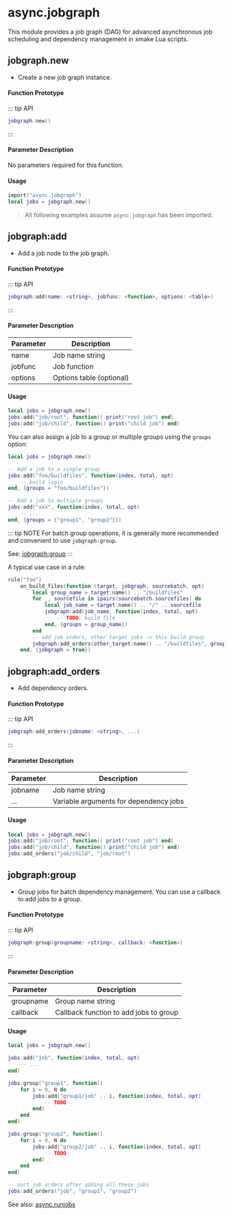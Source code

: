 # async.jobgraph

This module provides a job graph (DAG) for advanced asynchronous job scheduling and dependency management in xmake Lua scripts.

## jobgraph.new

- Create a new job graph instance.

#### Function Prototype

::: tip API
```lua
jobgraph.new()
```
:::


#### Parameter Description

No parameters required for this function.

#### Usage

```lua
import("async.jobgraph")
local jobs = jobgraph.new()
```

> All following examples assume `async.jobgraph` has been imported.

## jobgraph:add

- Add a job node to the job graph.

#### Function Prototype

::: tip API
```lua
jobgraph:add(name: <string>, jobfunc: <function>, options: <table>)
```
:::


#### Parameter Description

| Parameter | Description |
|-----------|-------------|
| name | Job name string |
| jobfunc | Job function |
| options | Options table (optional) |

#### Usage

```lua
local jobs = jobgraph.new()
jobs:add("job/root", function() print("root job") end)
jobs:add("job/child", function() print("child job") end)
```

You can also assign a job to a group or multiple groups using the `groups` option:

```lua
local jobs = jobgraph.new()

-- Add a job to a single group
jobs:add("foo/buildfiles", function(index, total, opt)
    -- build logic
end, {groups = "foo/buildfiles"})

-- Add a job to multiple groups
jobs:add("xxx", function(index, total, opt)
    -- ...
end, {groups = {"group1", "group2"}})
```

::: tip NOTE
For batch group operations, it is generally more recommended and convenient to use `jobgraph:group`.

See: [jobgraph:group](#jobgraph-group)
:::

A typical use case in a rule:

```lua
rule("foo")
    on_build_files(function (target, jobgraph, sourcebatch, opt)
        local group_name = target:name() .. "/buildfiles"
        for _, sourcefile in ipairs(sourcebatch.sourcefiles) do
            local job_name = target:name() .. "/" .. sourcefile
            jobgraph:add(job_name, function(index, total, opt)
                -- TODO: build file
            end, {groups = group_name})
        end
        -- add job orders, other target jobs -> this build group
        jobgraph:add_orders(other_target:name() .. "/buildfiles", group_name)
    end, {jobgraph = true})
```

## jobgraph:add_orders

- Add dependency orders.

#### Function Prototype

::: tip API
```lua
jobgraph:add_orders(jobname: <string>, ...)
```
:::


#### Parameter Description

| Parameter | Description |
|-----------|-------------|
| jobname | Job name string |
| ... | Variable arguments for dependency jobs |

#### Usage

```lua
local jobs = jobgraph.new()
jobs:add("job/root", function() print("root job") end)
jobs:add("job/child", function() print("child job") end)
jobs:add_orders("job/child", "job/root")
```

## jobgraph:group

- Group jobs for batch dependency management. You can use a callback to add jobs to a group.

#### Function Prototype

::: tip API
```lua
jobgraph:group(groupname: <string>, callback: <function>)
```
:::


#### Parameter Description

| Parameter | Description |
|-----------|-------------|
| groupname | Group name string |
| callback | Callback function to add jobs to group |

#### Usage

```lua
local jobs = jobgraph.new()

jobs:add("job", function(index, total, opt)
    -- ...
end)

jobs:group("group1", function()
    for i = 0, N do
        jobs:add("group1/job" .. i, function(index, total, opt)
            -- TODO
        end)
    end
end)

jobs:group("group2", function()
    for i = 0, N do
        jobs:add("group2/job" .. i, function(index, total, opt)
            -- TODO
        end)
    end
end)

-- sort job orders after adding all these jobs
jobs:add_orders("job", "group1", "group2")
```

See also: [async.runjobs](/api/scripts/extension-modules/async/runjobs) 
